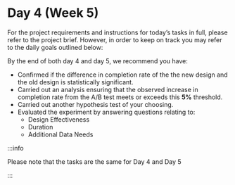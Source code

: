 # Day 4 (Week 5)

For the project requirements and instructions for today’s tasks in full, please refer to the project brief. However, in order to keep on track you may refer to the daily goals outlined below:

By the end of both day 4 and day 5, we recommend you have:

- Confirmed if the difference in completion rate of the the new design and the old design is statistically significant.
- Carried out an analysis ensuring that the observed increase in completion rate from the A/B test meets or exceeds this **5%** threshold.
- Carried out another hypothesis test of your choosing.
- Evaluated the experiment by answering questions relating to:
    - Design Effectiveness
    - Duration
    - Additional Data Needs

:::info

Please note that the tasks are the same for Day 4 and Day 5

:::